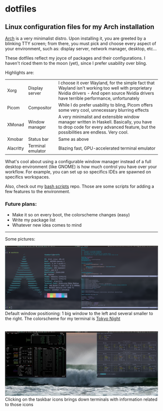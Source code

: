 # dotfiles
## Linux configuration files for my Arch installation

[Arch](https://archlinux.org/) is a very minimalist distro. Upon installing it, you are greeted by a blinking TTY screen; from there, you must pick and choose every aspect of your environment, such as: display server, network manager, desktop, etc...

These dotfiles reflect my joyce of packages and their configurations.
I haven't riced them to the moon (yet), since I prefer usability over bling.

Highlights are:

| | | |
|---|---|---|
|Xorg|Display server|I choose it over Wayland, for the simple fact that Wayland isn't working too well with proprietary Nvidia drivers - And open source Nvidia drivers have terrible performance, unfortunately|
|Picom|Compositor|While I do prefer usability to bling, Picom offers some very cool, unnecessary blurring effects
|XMonad|Window manager|A very minimalist and extensible window manager written in Haskell. Basically, you have to drop code for every advanced feature, but the possibilities are endless. Very cool.
|Xmobar|Status bar|Same as above
|Alacritty|Terminal emulator|Blazing fast, GPU-accelerated terminal emulator


What's cool about using a configurable window manager instead of a full desktop environment (like GNOME) is how much control you have over your workflow. For example, you can set up so specifics IDEs are spawned on specifics workspaces.


Also, check out my [bash scripts](https://github.com/tkemberli/Bash-Scripts.git) repo. Those are some scripts for adding a few features to the environment.



### Future plans:
- Make it so on every boot, the colorscheme changes (easy)
- Write my package list
- Whatever new idea comes to mind

---
Some pictures:

![Default window positioning](./1665844732.png)
Default window positioning: 1 big window to the left and several smaller to the right. The colorscheme for my terminal is [Tokyo Night](https://github.com/folke/tokyonight.nvim)
\
\
\
![DropDowns](./1665844789.png)
Clicking on the taskbar icons brings down terminals with information related to those icons